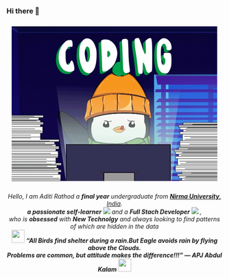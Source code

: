 ### Hi there 👋
<p align="center">
  
<img src="giphy.gif" style="margin:10px auto;">
</p>

<!--
**aditirathod153/aditirathod153** is a ✨ _special_ ✨ repository because its `README.md` (this file) appears on your GitHub profile.

Here are some ideas to get you started:

- 🔭 I’m currently working on ...
- 🌱 I’m currently learning ...
- 👯 I’m looking to collaborate on ...
- 🤔 I’m looking for help with ...
- 💬 Ask me about ...
- 📫 How to reach me: ...
- 😄 Pronouns: ...
- ⚡ Fun fact: ...
-->

<p align="center">
  <em>
    Hello, I am Aditi Rathod a <b>final year</b> undergraduate from <a href="https://nirmauni.ac.in/"> <b>Nirma University</b>, India</a>. <br>
    <b>a passionate self-learner</b> <img src="https://github.com/TheDudeThatCode/TheDudeThatCode/blob/master/Assets/Developer.gif" width="30px"> and a <b>Full Stach Developer</b>&nbsp;<img src="https://github.com/TheDudeThatCode/TheDudeThatCode/blob/master/Assets/Designer.gif" width="36px">&nbsp,<br>who is <b>obsessed</b>
    with <b>New Technolgy</b> and always looking to find patterns of which are hidden in the data 
  </em> 
  <br>
  <img src="https://media.tenor.com/8McIGu0Tf_QAAAAi/fire-joypixels.gif" width="30" height="30"/> 
  <b><i align="center">“All Birds find shelter during a rain.But Eagle avoids rain by flying above the Clouds.
    <br>Problems are common, but attitude makes the difference!!!” ― APJ Abdul Kalam</i></b> 
   <img src="https://media.tenor.com/8McIGu0Tf_QAAAAi/fire-joypixels.gif" width="30" height="30"/>
</p>
<br><br>
